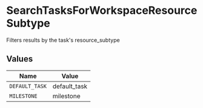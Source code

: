 # SearchTasksForWorkspaceResourceSubtype

Filters results by the task's resource_subtype


## Values

| Name           | Value          |
| -------------- | -------------- |
| `DEFAULT_TASK` | default_task   |
| `MILESTONE`    | milestone      |